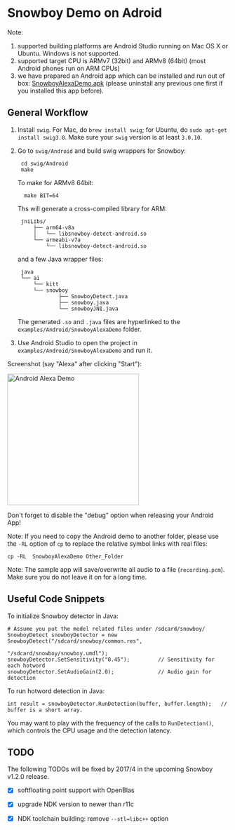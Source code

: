 # Snowboy Demo on Adroid

Note:

1. supported building platforms are Android Studio running on Mac OS X or Ubuntu. Windows is not supported.
2. supported target CPU is ARMv7 (32bit) and ARMv8 (64bit) (most Android phones run on ARM CPUs)
3. we have prepared an Android app which can be installed and run out of box: [SnowboyAlexaDemo.apk](https://github.com/Kitt-AI/snowboy/raw/master/resources/alexa/SnowboyAlexaDemo.apk) (please uninstall any previous one first if you installed this app before).

## General Workflow

1. Install `swig`. For Mac, do `brew install swig`; for Ubuntu, do `sudo apt-get install swig3.0`. Make sure your `swig` version is at least `3.0.10`.

2. Go to `swig/Android` and build swig wrappers for Snowboy:

		cd swig/Android
		make
	
	To make for ARMv8 64bit:
	
		 make BIT=64

	Ths will generate a cross-compiled library for ARM:
	
		jniLibs/
			├── arm64-v8a
			│   └── libsnowboy-detect-android.so
			└── armeabi-v7a
			    └── libsnowboy-detect-android.so

	and a few Java wrapper files:
	
		java
		└── ai
		    └── kitt
			└── snowboy
		            ├── SnowboyDetect.java
		            ├── snowboy.java
		            └── snowboyJNI.java

	The generated `.so` and `.java` files are hyperlinked to the `examples/Android/SnowboyAlexaDemo` folder.

3. Use Android Studio to open the project in `examples/Android/SnowboyAlexaDemo` and run it.

Screenshot (say "Alexa" after clicking "Start"):

<img src="https://s3-us-west-2.amazonaws.com/kittai-cdn/Snowboy/SnowboyAlexaDemo-Andriod.jpeg" alt="Android Alexa Demo" width=300 />


Don't forget to disable the "debug" option when releasing your Android App!

Note: If you need to copy the Android demo to another folder, please use the `-RL` option of `cp` to replace the relative symbol links with real files:

	cp -RL  SnowboyAlexaDemo Other_Folder

Note: The sample app will save/overwrite all audio to a file (`recording.pcm`). Make sure you do not leave it on for a long time.

## Useful Code Snippets


To initialize Snowboy detector in Java:

    # Assume you put the model related files under /sdcard/snowboy/
    SnowboyDetect snowboyDetector = new SnowboyDetect("/sdcard/snowboy/common.res",
                                                      "/sdcard/snowboy/snowboy.umdl");
    snowboyDetector.SetSensitivity("0.45");         // Sensitivity for each hotword
    snowboyDetector.SetAudioGain(2.0);              // Audio gain for detection

To run hotword detection in Java:

    int result = snowboyDetector.RunDetection(buffer, buffer.length);   // buffer is a short array.

You may want to play with the frequency of the calls to `RunDetection()`, which controls the CPU usage and the detection latency.


## TODO

The following TODOs will be fixed by 2017/4 in the upcoming Snowboy v1.2.0 release.

- [x] softfloating point support with OpenBlas
- [x] upgrade NDK version to newer than r11c
- [x] NDK toolchain building: remove `--stl=libc++` option


